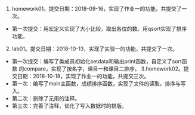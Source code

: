  1. homework01。提交日期：2018-09-16，实现了作业一的功能，共提交了一次。
  + 第一次提交：用宏定义实现了大小比较，取出各位的数。用qsort实现了排序功能。
 2. lab01。提交日期：2018-10-13，实现了实验一的功能，共提交了一次。
  + 第一次提交：编写了类成员初始化setdata和输出print函数，自定义了sort函数
    的compare，实现了按名字，课目一和课目二排序。
 3.homework02。提交日期：2018-10-18，实现了作业一的功能，共提交三次。
  + 第一次：编写了main主函数，成绩排序函数，实现了文件的读取，排序与写入。
  + 第二次：删除了无用的注释。
  + 第三次：完善了注释，优化了写入数据时的排版。
